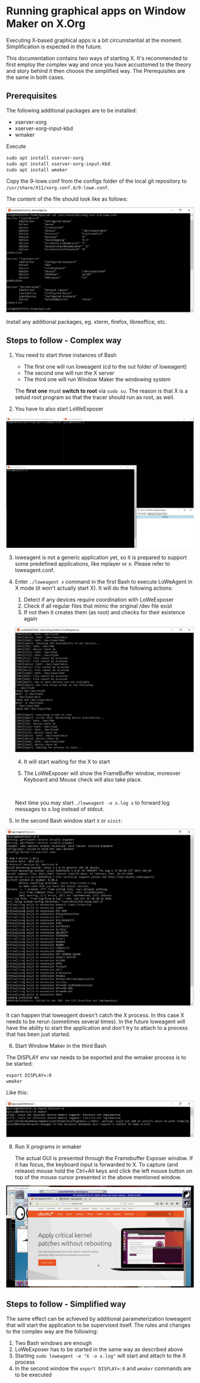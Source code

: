 # Running graphical apps on Window Maker on X.Org

Executing X-based graphical apps is a bit circumstantial at the moment. Simplification is expected in the future.

This documentation contains two ways of starting X. It's recommended to first employ the complex way and once you have accustomed to the theory and story behind it then choose the simplified way. The Prerequisites are the same in both cases.

## Prerequisites

The following additional packages are to be installed:

- xserver-xorg
- xserver-xorg-input-kbd
- wmaker

Execute

```
sudo apt install xserver-xorg
sudo apt install xserver-xorg-input-kbd
sudo apt install wmaker
```

Copy the 9-lowe.conf from the configs folder of the local git repository to ```/usr/share/X11/xorg.conf.d/9-lowe.conf```.

The content of the file should look like as follows:

![xorgconfig](img/x/01_config.jpg "X.Org config")

Install any additional packages, eg. xterm, firefox, libreoffice, etc.

## Steps to follow - Complex way

1. You need to start three instances of Bash
   - The first one will run loweagent (cd to the out folder of loweagent)
   - The second one will run the X server
   - The third one will run Window Maker the windowing system

   The **first one** must **switch to root** via ```sudo su```. The reason is that X is a setuid root program so that the tracer should run as root, as well.
2. You have to also start LoWeExposer

![whatweneed](img/x/02_whatweneed.jpg "Starting needed programs")

3. loweagent is not a generic application yet, so it is prepared to support some predefined applications, like mplayer or x. Please refer to loweagent.conf.

4. Enter ```./loweagent x``` command in the first Bash to execute LoWeAgent in X mode (it won't actually start X). It will do the following actions:

   1. Detect if any devices require coordination with LoWeExposer
   2. Check if all regular files that mimic the original /dev file exist
   3. If not then it creates them (as root) and checks for their existence again 

   ![Creating devices](img/x/03_credevs.jpg "Creating devices")

   4. It will start waiting for the X to start

   5. The LoWeExposer will show the FrameBuffer window, moreover Keyboard and Mouse check will also take place. 

      ​

   Next time you may start   ```./loweagent -o x.log x``` to forward log messages to x.log instead of stdout.

5. In the second Bash window start ```X```  or ```xinit```:

![X.Org running](img/x/04_startx.jpg "X.Org running")

It can happen that loweagent doesn't catch the X process. In this case X needs to be rerun (sometimes several times). In the future loweagent will have the ability to start the application and don't try to attach to a process that has been just started.

6. Start Window Maker in the third Bash

The DISPLAY env var needs to be exported and the wmaker process is to be started:

```
export DISPLAY=:0
wmaker
```
Like this:

![start wmaker](img/x/05_startwmaker.jpg "Starting Window Maker")

8. Run X programs in wmaker

   The actual GUI is presented through the Framebuffer Exposer window. If it has focus, the keyboard input is forwarded to X. To capture (and release) mouse hold the Ctrl+Alt keys and click the left mouse button on top of the mouse cursor presented in the above mentioned window.

![run progs](img/x/06_wmakerrunning.jpg "Run graphical apps")

## Steps to follow - Simplified way

The same effect can be achieved by additional parameterization loweagent that will start the application to be supervised itself. The rules and changes to the complex way are the following:

1. Two Bash windows are enough
2. LoWeExposer has to be started in the same way as described above
3. Starting ```sudo loweagent -e "X -o x.log"``` will start and attach to the X process
4. In the second window the ```export DISPLAY=:0``` and ```wmaker``` commands are to be executed